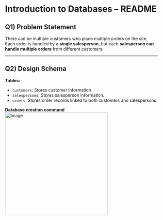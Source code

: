 # Introduction to Databases – README

## Q1) Problem Statement

There can be multiple customers who place multiple orders on the site.  
Each order is handled by a **single salesperson**, but each **salesperson can handle multiple orders** from different customers.

---

## Q2) Design Schema

**Tables:**

- `customers`: Stores customer information.
- `salespersons`: Stores salesperson information.
- `orders`: Stores order records linked to both customers and salespersons.

**Database creation command**
<img width="338" alt="Image" src="https://github.com/user-attachments/assets/9eee4b7c-8b39-4ce4-a53b-ddf17a9e5d4d" />

